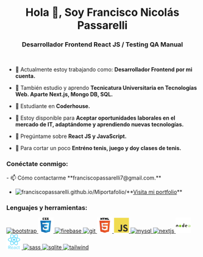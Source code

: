 <h1 align="center">Hola 👋, Soy Francisco Nicolás Passarelli</h1>
<h3 align="center">Desarrollador Frontend React JS / Testing QA Manual</h3>
<br/>

- 🔭 Actualmente estoy trabajando como: **Desarrollador Frontend por mi cuenta.**

- 🌱 También estudio y aprendo **Tecnicatura Universitaria en Tecnologías Web. Aparte Next.js, Mongo DB, SQL.**

- 👯 Estudiante en **Coderhouse.**

- 🤝 Estoy disponible para **Aceptar oportunidades laborales en el mercado de IT, adaptándome y aprendiendo nuevas tecnologías.**

- 💬 Pregúntame sobre **React JS y JavaScript.**

- 🎾 Para cortar un poco **Entréno tenis, juego y doy clases de tenis.**

<h3 align="left">Conéctate conmigo:</h3> 
- 📫 Cómo contactarme **franciscopassarelli7@gmail.com.**

- <p align="left"><img src="https://encrypted-tbn0.gstatic.com/images?q=tbn:ANd9GcQgf5GvxhVHYUqV9roWJ4I4xyszcLCUHxRpxXKfx6R-5gSQuxrApw2QADJwvxF6OLnM810&usqp=CAU"alt="franciscopassarelli.github.io/Miportafolio/" height="30" width="30"/>**<a href="https://franciscopassarelli.github.io/Miportafolio/" target="blank">Visita mi portfolio</a>**

</p>



<h3 align="left">Lenguajes y herramientas:</h3>
<p align="left"> <a href="https://getbootstrap.com" target="_blank" rel="noreferrer"> <img src="https://raw.githubusercontent.com/devicons/devicon /master/icons/bootstrap/bootstrap-plain-wordmark.svg" alt="bootstrap" width="40" height="40"/> </a> <a href="https://www.w3schools.com /css/" target="_blank" rel="noreferrer"> <img src="https://raw.githubusercontent.com/devicons/devicon/master/icons/css3/css3-original-wordmark.svg" alt= "css3" width="40" height="40"/> </a> <a href="https://firebase.google.com/" target="_blank" rel="noreferrer"> <img src="https://www.vectorlogo.zone/logos/firebase/firebase-icon.svg" alt="firebase" width="40" height ="40"/> </a> <a href="https://git-scm.com/" target="_blank" rel="noreferrer"> <img src="https://upload.wikimedia.org/wikipedia/commons/thumb/3/3f/Git_icon.svg/1200px-Git_icon.svg.png" alt="git" width="40" height="40"/> </a> <a href="https://www.w3. org/html/" target="_blank" rel="noreferrer"> <img src="https://raw.githubusercontent.com/devicons/devicon/master/icons/html5/html5-original-wordmark.svg" alt="html5" width="40" height="40"/> </a> <a href="https://developer.mozilla.org/en-US/docs/Web/JavaScript" target= "_blank" rel="noreferrer"> <img src="https://raw.githubusercontent.com/devicons/devicon/master/icons/javascript/javascript-original.svg" alt="javascript" width="40" altura="40"/> </a> <a href="https://www.mysql.com/" target="_blank" rel="noreferrer"> <img src="https://static-00.iconduck.com/assets.00/database-mysql-icon-923x1024-37xcgdyl.png" alt="mysql" width="40" height="40"/> </a> <a href="https://nextjs.org/" target="_blank" rel="noreferrer"> <img src="https://cdn.worldvectorlogo.com/logos/nextjs-2.svg" alt="nextjs" width="40" height="40"/> </a> <a href="https:/ /nodejs.org" target="_blank" rel="noreferrer"> <img src="https://raw.githubusercontent.com/devicons/devicon/master/icons/nodejs/nodejs-original-wordmark.svg" alt ="nodejs" width="40" height="40"/> </a> <a href="https://reactjs.org/" target="_blank" rel="noreferrer"> <img src="https://raw.githubusercontent.com/devicons/devicon/master/icons/react/react-original-wordmark.svg" alt=" reaccionar" width="40" height="40"/> </a> <a href="https://sass-lang.com" target="_blank" rel="noreferrer"> <img src="https://encrypted-tbn0.gstatic.com/images?q=tbn:ANd9GcRn33U4msAO3aApavbY3to8duyEKQyxh1kGdw1uhQD5QUTxpS3y2OgxPhuzrW-VbKTg4po&usqp=CAU" alt="sass" width="40" height="40"/> </a> <a href= "https://www.sqlite.org/" target="_blank" rel="noreferrer"> <img src="https://www.vectorlogo.zone/logos/sqlite/sqlite-icon.svg" alt="sqlite" width="40" height="40"/> </a> <a href="https://tailwindcss.com/" target="_blank" rel="noreferrer"> <img src="https://www.vectorlogo.zone/logos/tailwindcss/tailwindcss-icon.svg" alt="tailwind" width="40" height="40"/> </a> </p>
